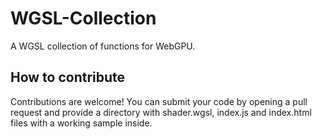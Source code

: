 # WGSL-Collection
A WGSL collection of functions for WebGPU.
## How to contribute
Contributions are welcome! You can submit your code by opening a pull request and provide a directory with shader.wgsl, index.js and index.html files with a working sample inside.
